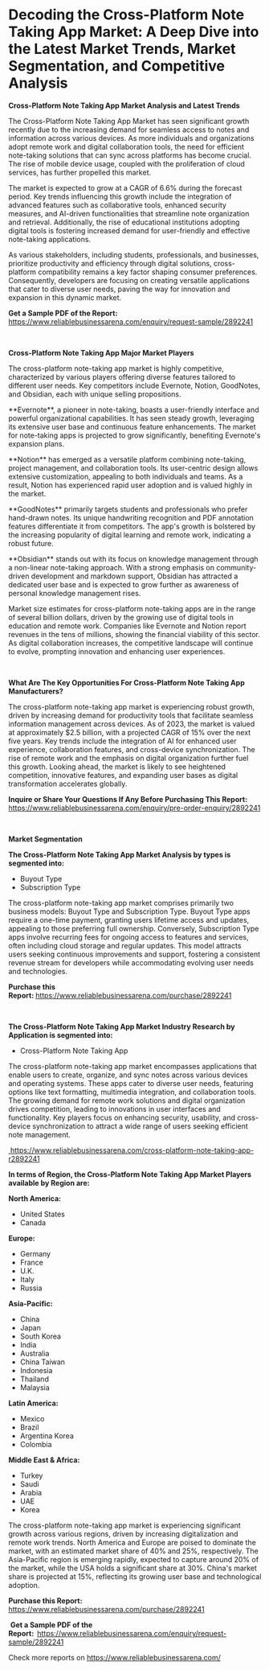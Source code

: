 <p><h1>Decoding the Cross-Platform Note Taking App Market: A Deep Dive into the Latest Market Trends, Market Segmentation, and Competitive Analysis</h1></p><p><strong>Cross-Platform Note Taking App Market Analysis and Latest Trends</strong></p>
<p><p>The Cross-Platform Note Taking App Market has seen significant growth recently due to the increasing demand for seamless access to notes and information across various devices. As more individuals and organizations adopt remote work and digital collaboration tools, the need for efficient note-taking solutions that can sync across platforms has become crucial. The rise of mobile device usage, coupled with the proliferation of cloud services, has further propelled this market.</p><p>The market is expected to grow at a CAGR of 6.6% during the forecast period. Key trends influencing this growth include the integration of advanced features such as collaborative tools, enhanced security measures, and AI-driven functionalities that streamline note organization and retrieval. Additionally, the rise of educational institutions adopting digital tools is fostering increased demand for user-friendly and effective note-taking applications.</p><p>As various stakeholders, including students, professionals, and businesses, prioritize productivity and efficiency through digital solutions, cross-platform compatibility remains a key factor shaping consumer preferences. Consequently, developers are focusing on creating versatile applications that cater to diverse user needs, paving the way for innovation and expansion in this dynamic market.</p></p>
<p><strong>Get a Sample PDF of the Report:&nbsp;</strong> <a href="https://www.reliablebusinessarena.com/enquiry/request-sample/2892241?utm_campaign=2992&utm_medium=2&utm_source=Github&utm_content=ia&utm_term=15032025&utm_id=cross-platform-note-taking-app">https://www.reliablebusinessarena.com/enquiry/request-sample/2892241</a></p>
<p>&nbsp;</p>
<p><strong>Cross-Platform Note Taking App Major Market Players</strong></p>
<p><p>The cross-platform note-taking app market is highly competitive, characterized by various players offering diverse features tailored to different user needs. Key competitors include Evernote, Notion, GoodNotes, and Obsidian, each with unique selling propositions.</p><p>**Evernote**, a pioneer in note-taking, boasts a user-friendly interface and powerful organizational capabilities. It has seen steady growth, leveraging its extensive user base and continuous feature enhancements. The market for note-taking apps is projected to grow significantly, benefiting Evernote's expansion plans.</p><p>**Notion** has emerged as a versatile platform combining note-taking, project management, and collaboration tools. Its user-centric design allows extensive customization, appealing to both individuals and teams. As a result, Notion has experienced rapid user adoption and is valued highly in the market.</p><p>**GoodNotes** primarily targets students and professionals who prefer hand-drawn notes. Its unique handwriting recognition and PDF annotation features differentiate it from competitors. The app's growth is bolstered by the increasing popularity of digital learning and remote work, indicating a robust future.</p><p>**Obsidian** stands out with its focus on knowledge management through a non-linear note-taking approach. With a strong emphasis on community-driven development and markdown support, Obsidian has attracted a dedicated user base and is expected to grow further as awareness of personal knowledge management rises.</p><p>Market size estimates for cross-platform note-taking apps are in the range of several billion dollars, driven by the growing use of digital tools in education and remote work. Companies like Evernote and Notion report revenues in the tens of millions, showing the financial viability of this sector. As digital collaboration increases, the competitive landscape will continue to evolve, prompting innovation and enhancing user experiences.</p></p>
<p>&nbsp;</p>
<p><strong>What Are The Key Opportunities For Cross-Platform Note Taking App Manufacturers?</strong></p>
<p><p>The cross-platform note-taking app market is experiencing robust growth, driven by increasing demand for productivity tools that facilitate seamless information management across devices. As of 2023, the market is valued at approximately $2.5 billion, with a projected CAGR of 15% over the next five years. Key trends include the integration of AI for enhanced user experience, collaboration features, and cross-device synchronization. The rise of remote work and the emphasis on digital organization further fuel this growth. Looking ahead, the market is likely to see heightened competition, innovative features, and expanding user bases as digital transformation accelerates globally.</p></p>
<p><strong>Inquire or Share Your Questions If Any Before Purchasing This Report:</strong> <a href="https://www.reliablebusinessarena.com/enquiry/pre-order-enquiry/2892241?utm_campaign=2992&utm_medium=2&utm_source=Github&utm_content=ia&utm_term=15032025&utm_id=cross-platform-note-taking-app">https://www.reliablebusinessarena.com/enquiry/pre-order-enquiry/2892241</a></p>
<p>&nbsp;</p>
<p><strong>Market Segmentation</strong></p>
<p><strong>The Cross-Platform Note Taking App Market Analysis by types is segmented into:</strong></p>
<p><ul><li>Buyout Type</li><li>Subscription Type</li></ul></p>
<p><p>The cross-platform note-taking app market comprises primarily two business models: Buyout Type and Subscription Type. Buyout Type apps require a one-time payment, granting users lifetime access and updates, appealing to those preferring full ownership. Conversely, Subscription Type apps involve recurring fees for ongoing access to features and services, often including cloud storage and regular updates. This model attracts users seeking continuous improvements and support, fostering a consistent revenue stream for developers while accommodating evolving user needs and technologies.</p></p>
<p><strong>Purchase this Report:&nbsp;</strong><a href="https://www.reliablebusinessarena.com/purchase/2892241?utm_campaign=2992&utm_medium=2&utm_source=Github&utm_content=ia&utm_term=15032025&utm_id=cross-platform-note-taking-app">https://www.reliablebusinessarena.com/purchase/2892241</a></p>
<p>&nbsp;</p>
<p><strong>The Cross-Platform Note Taking App Market Industry Research by Application is segmented into:</strong></p>
<p><ul><li>Cross-Platform Note Taking App</li></ul></p>
<p><p>The cross-platform note-taking app market encompasses applications that enable users to create, organize, and sync notes across various devices and operating systems. These apps cater to diverse user needs, featuring options like text formatting, multimedia integration, and collaboration tools. The growing demand for remote work solutions and digital organization drives competition, leading to innovations in user interfaces and functionality. Key players focus on enhancing security, usability, and cross-device synchronization to attract a wide range of users seeking efficient note management.</p></p>
<p><a href="https://www.reliablebusinessarena.com/cross-platform-note-taking-app-r2892241?utm_campaign=2992&utm_medium=2&utm_source=Github&utm_content=ia&utm_term=15032025&utm_id=cross-platform-note-taking-app">&nbsp;https://www.reliablebusinessarena.com/cross-platform-note-taking-app-r2892241</a></p>
<p><strong>In terms of Region, the Cross-Platform Note Taking App Market Players available by Region are:</strong></p>
<p>
    <p> <strong> North America: </strong>
        <ul>
            <li>United States</li>
            <li>Canada</li>
        </ul>
        </p> 
    <p> <strong> Europe: </strong>
        <ul>
            <li>Germany</li>
            <li>France</li>
            <li>U.K.</li>
            <li>Italy</li>
            <li>Russia</li>
        </ul>
        </p> 
    <p> <strong> Asia-Pacific: </strong>
        <ul>
            <li>China</li>
            <li>Japan</li>
            <li>South Korea</li>
            <li>India</li>
            <li>Australia</li>
            <li>China Taiwan</li>
            <li>Indonesia</li>
            <li>Thailand</li>
            <li>Malaysia</li>
        </ul>
        </p> 
    <p> <strong> Latin America: </strong>
        <ul>
            <li>Mexico</li>
            <li>Brazil</li>
            <li>Argentina Korea</li>
            <li>Colombia</li>
        </ul>
        </p> 
    <p> <strong> Middle East & Africa: </strong>
        <ul>
            <li>Turkey</li>
            <li>Saudi</li>
            <li>Arabia</li>
            <li>UAE</li>
            <li>Korea</li>
        </ul>
    </p>
    </p>
<p><p>The cross-platform note-taking app market is experiencing significant growth across various regions, driven by increasing digitalization and remote work trends. North America and Europe are poised to dominate the market, with an estimated market share of 40% and 25%, respectively. The Asia-Pacific region is emerging rapidly, expected to capture around 20% of the market, while the USA holds a significant share at 30%. China's market share is projected at 15%, reflecting its growing user base and technological adoption.</p></p>
<p><strong>Purchase this Report: </strong><a href="https://www.reliablebusinessarena.com/purchase/2892241?utm_campaign=2992&utm_medium=2&utm_source=Github&utm_content=ia&utm_term=15032025&utm_id=cross-platform-note-taking-app">https://www.reliablebusinessarena.com/purchase/2892241</a></p>
<p>&nbsp;<strong>Get a Sample PDF of the Report:&nbsp;&nbsp;</strong><a href="https://www.reliablebusinessarena.com/enquiry/request-sample/2892241?utm_campaign=2992&utm_medium=2&utm_source=Github&utm_content=ia&utm_term=15032025&utm_id=cross-platform-note-taking-app">https://www.reliablebusinessarena.com/enquiry/request-sample/2892241</a></p>
<p><strong></strong></p>
<p>Check more reports on <a href="https://www.reliablebusinessarena.com/?utm_campaign=2992&utm_medium=2&utm_source=Github&utm_content=ia&utm_term=15032025&utm_id=cross-platform-note-taking-app">https://www.reliablebusinessarena.com/</a></p>